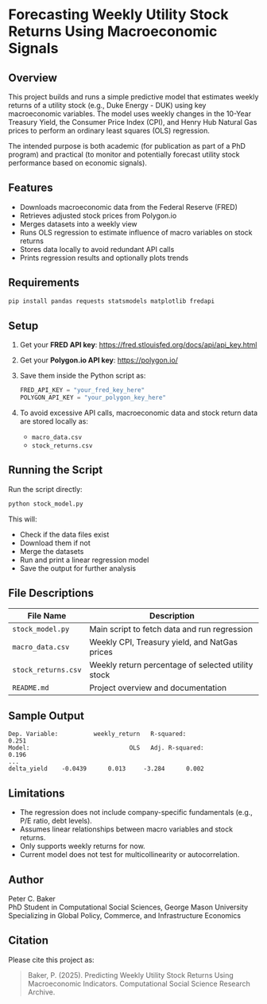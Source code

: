 # Forecasting Weekly Utility Stock Returns Using Macroeconomic Signals

## Overview

This project builds and runs a simple predictive model that estimates weekly returns of a utility stock (e.g., Duke Energy - DUK) using key macroeconomic variables. The model uses weekly changes in the 10-Year Treasury Yield, the Consumer Price Index (CPI), and Henry Hub Natural Gas prices to perform an ordinary least squares (OLS) regression.

The intended purpose is both academic (for publication as part of a PhD program) and practical (to monitor and potentially forecast utility stock performance based on economic signals).

## Features

- Downloads macroeconomic data from the Federal Reserve (FRED)
- Retrieves adjusted stock prices from Polygon.io
- Merges datasets into a weekly view
- Runs OLS regression to estimate influence of macro variables on stock returns
- Stores data locally to avoid redundant API calls
- Prints regression results and optionally plots trends

## Requirements

```bash
pip install pandas requests statsmodels matplotlib fredapi
```

## Setup

1. Get your **FRED API key**: https://fred.stlouisfed.org/docs/api/api_key.html
2. Get your **Polygon.io API key**: https://polygon.io/
3. Save them inside the Python script as:
    ```python
    FRED_API_KEY = "your_fred_key_here"
    POLYGON_API_KEY = "your_polygon_key_here"
    ```

4. To avoid excessive API calls, macroeconomic data and stock return data are stored locally as:
    - `macro_data.csv`
    - `stock_returns.csv`

## Running the Script

Run the script directly:
```bash
python stock_model.py
```

This will:
- Check if the data files exist
- Download them if not
- Merge the datasets
- Run and print a linear regression model
- Save the output for further analysis

## File Descriptions

| File Name           | Description |
|---------------------|-------------|
| `stock_model.py`    | Main script to fetch data and run regression |
| `macro_data.csv`    | Weekly CPI, Treasury yield, and NatGas prices |
| `stock_returns.csv` | Weekly return percentage of selected utility stock |
| `README.md`         | Project overview and documentation |

## Sample Output

```
Dep. Variable:          weekly_return   R-squared:                       0.251
Model:                            OLS   Adj. R-squared:                  0.196
...
delta_yield    -0.0439      0.013     -3.284      0.002
```

## Limitations

- The regression does not include company-specific fundamentals (e.g., P/E ratio, debt levels).
- Assumes linear relationships between macro variables and stock returns.
- Only supports weekly returns for now.
- Current model does not test for multicollinearity or autocorrelation.

## Author

Peter C. Baker  
PhD Student in Computational Social Sciences, George Mason University  
Specializing in Global Policy, Commerce, and Infrastructure Economics  

## Citation

Please cite this project as:

> Baker, P. (2025). Predicting Weekly Utility Stock Returns Using Macroeconomic Indicators. Computational Social Science Research Archive.
